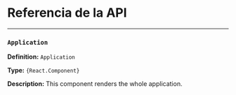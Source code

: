  


# Referencia de la API

---




 







 







 







 


### `Application`


**Definition:** `Application`

**Type:** `{React.Component}`

**Description:** This component renders the whole application.




